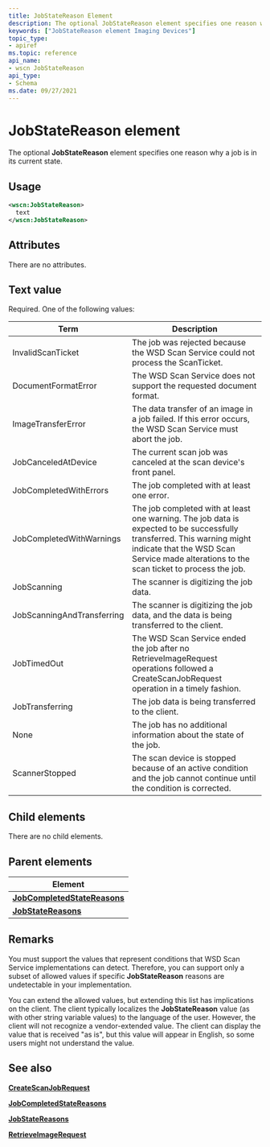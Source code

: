 ```yaml
---
title: JobStateReason Element
description: The optional JobStateReason element specifies one reason why a job is in its current state.
keywords: ["JobStateReason element Imaging Devices"]
topic_type:
- apiref
ms.topic: reference
api_name:
- wscn JobStateReason
api_type:
- Schema
ms.date: 09/27/2021
---
```


# JobStateReason element

The optional **JobStateReason** element specifies one reason why a job is in its current state.

## Usage

```xml
<wscn:JobStateReason>
  text
</wscn:JobStateReason>
```

## Attributes

There are no attributes.

## Text value

Required. One of the following values:

| Term | Description |
|--|--|
| InvalidScanTicket | The job was rejected because the WSD Scan Service could not process the ScanTicket. |
| DocumentFormatError | The WSD Scan Service does not support the requested document format. |
| ImageTransferError | The data transfer of an image in a job failed. If this error occurs, the WSD Scan Service must abort the job. |
| JobCanceledAtDevice | The current scan job was canceled at the scan device's front panel. |
| JobCompletedWithErrors | The job completed with at least one error. |
| JobCompletedWithWarnings | The job completed with at least one warning. The job data is expected to be successfully transferred. This warning might indicate that the WSD Scan Service made alterations to the scan ticket to process the job. |
| JobScanning | The scanner is digitizing the job data. |
| JobScanningAndTransferring | The scanner is digitizing the job data, and the data is being transferred to the client. |
| JobTimedOut | The WSD Scan Service ended the job after no RetrieveImageRequest operations followed a CreateScanJobRequest operation in a timely fashion. |
| JobTransferring | The job data is being transferred to the client. |
| None | The job has no additional information about the state of the job. |
| ScannerStopped | The scan device is stopped because of an active condition and the job cannot continue until the condition is corrected. |

## Child elements

There are no child elements.

## Parent elements

| Element |
|--|
| [**JobCompletedStateReasons**](jobcompletedstatereasons.md) |
| [**JobStateReasons**](jobstatereasons.md) |

## Remarks

You must support the values that represent conditions that WSD Scan Service implementations can detect. Therefore, you can support only a subset of allowed values if specific **JobStateReason** reasons are undetectable in your implementation.

You can extend the allowed values, but extending this list has implications on the client. The client typically localizes the **JobStateReason** value (as with other string variable values) to the language of the user. However, the client will not recognize a vendor-extended value. The client can display the value that is received "as is", but this value will appear in English, so some users might not understand the value.

## See also

[**CreateScanJobRequest**](createscanjobrequest.md)

[**JobCompletedStateReasons**](jobcompletedstatereasons.md)

[**JobStateReasons**](jobstatereasons.md)

[**RetrieveImageRequest**](retrieveimagerequest.md)
